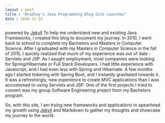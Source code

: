 ```yaml
---
layout : post
title : "Bradley's Java Programming Blog Site Launches"
date : 2016-11-14
---
```

powered by [Jekyll](http://jekyllrb.com)
To help me understand new and existing Java Frameworks, I created this blog to document my journey.  In 2010, I went back to school to complete my Bachelors and Masters in Computer Science.  After I graduated with my Masters in Computer Science in the fall of 2015, I quickly realized that much of my experience was out of date - Servlets and JSP.  As I saught employment, most companies were looking for Spring/Hibernate or Full Stack Developers.  I had little experience with Javascript, and I had even less with Spring and Hibernate.
A few months ago I started tinkering with Spring Boot, and I instantly gravitated towards it.  It was a refreshingly, new experience to create MVC applications than I was accustomed to using Servlets and JSP.  One of the first projects I tried to convert was my group Software Engineering project from my Bachelors program.  

So, with this site, I am trying new frameworks and applications to spearhead my growth using [Jekyll](http://jekyllrb.com) and Markdown to gather my thoughts and showcase my journey to the world.
